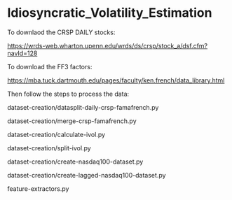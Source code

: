 # Idiosyncratic_Volatility_Estimation

To downlaod the CRSP DAILY stocks:

https://wrds-web.wharton.upenn.edu/wrds/ds/crsp/stock_a/dsf.cfm?navId=128

To download the FF3 factors:

https://mba.tuck.dartmouth.edu/pages/faculty/ken.french/data_library.html

Then follow the steps to process the data:

dataset-creation/datasplit-daily-crsp-famafrench.py

dataset-creation/merge-crsp-famafrench.py

dataset-creation/calculate-ivol.py

dataset-creation/split-ivol.py

dataset-creation/create-nasdaq100-dataset.py

dataset-creation/create-lagged-nasdaq100-dataset.py

feature-extractors.py
